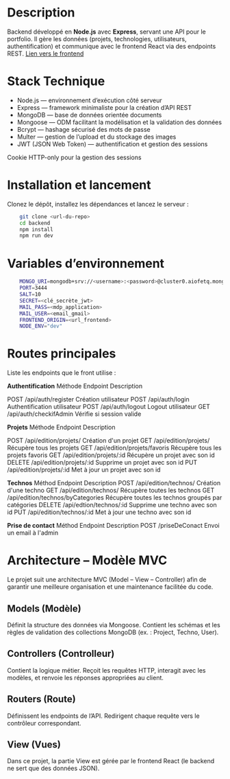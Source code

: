 # Description

Backend développé en **Node.js** avec **Express**, servant une API pour le portfolio. Il gère les données (projets, technologies, utilisateurs, authentification) et communique avec le frontend React via des endpoints REST.
[Lien vers le frontend](https://github.com/yannou64/PortFolio-Frontend.git)

# Stack Technique

- Node.js — environnement d’exécution côté serveur
- Express — framework minimaliste pour la création d’API REST
- MongoDB — base de données orientée documents
- Mongoose — ODM facilitant la modélisation et la validation des données
- Bcrypt — hashage sécurisé des mots de passe
- Multer — gestion de l’upload et du stockage des images
- JWT (JSON Web Token) — authentification et gestion des sessions

Cookie HTTP-only pour la gestion des sessions

# Installation et lancement

Clonez le dépôt, installez les dépendances et lancez le serveur :

```bash
    git clone <url-du-repo>
    cd backend
    npm install
    npm run dev
```

# Variables d’environnement

```bash
    MONGO_URI=mongodb+srv://<username>:<password>@cluster0.aiofetq.mongodb.net/<database>
    PORT=3444
    SALT=10
    SECRET=<clé_secrète_jwt>
    MAIL_PASS=<mdp_application>
    MAIL_USER=<email_gmail>
    FRONTEND_ORIGIN=<url_frontend>
    NODE_ENV="dev"
```

# Routes principales

Liste les endpoints que le front utilise :

**Authentification**
Méthode Endpoint Description

POST /api/auth/register Création utilisateur
POST /api/auth/login Authentification utilisateur
POST /api/auth/logout Logout utilisateur
GET /api/auth/checkifAdmin Vérifie si session valide

**Projets**
Méthode Endpoint Description

POST /api/edition/projets/ Création d'un projet
GET /api/edition/projets/ Récupère tous les projets
GET /api/edition/projets/favoris Récupère tous les projets favoris
GET /api/edition/projets/:id Récupère un projet avec son id
DELETE /api/edition/projets/:id Supprime un projet avec son id
PUT /api/edition/projets/:id Met à jour un projet avec son id

**Technos**
Méthod Endpoint Description
POST /api/edition/technos/ Création d'une techno
GET /api/edition/technos/ Récupère toutes les technos
GET /api/edition/technos/byCategories Récupère toutes les technos groupés par catégories
DELETE /api/edtion/technos/:id Supprime une techno avec son id
PUT /api/edition/technos/:id Met à jour une techno avec son id

**Prise de contact**
Méthod Endpoint Description
POST /priseDeConact Envoi un email à l'admin

# Architecture – Modèle MVC

Le projet suit une architecture MVC (Model – View – Controller) afin de garantir une meilleure organisation et une maintenance facilitée du code.

## Models (Modèle)

Définit la structure des données via Mongoose.
Contient les schémas et les règles de validation des collections MongoDB (ex. : Project, Techno, User).

## Controllers (Controlleur)

Contient la logique métier.
Reçoit les requêtes HTTP, interagit avec les modèles, et renvoie les réponses appropriées au client.

## Routers (Route)

Définissent les endpoints de l’API.
Redirigent chaque requête vers le contrôleur correspondant.

## View (Vues)

Dans ce projet, la partie View est gérée par le frontend React (le backend ne sert que des données JSON).
